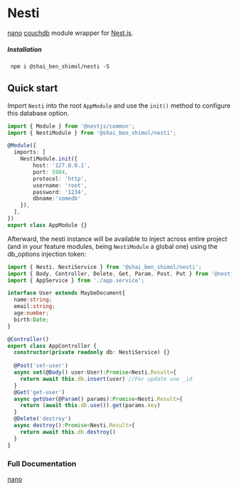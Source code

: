 # Nesti

[nano](https://www.npmjs.com/package/nano) [couchdb](http://couchdb.apache.org/) module wrapper for [Nest.js](https://nestjs.com/).

##### Installation
``` npm i @shai_ben_shimol/nesti -S```

## Quick start

Import `Nesti` into the root `AppModule` and use the `init()` method to configure this database option. 

```typescript
import { Module } from '@nestjs/common';
import { NestiModule } from '@shai_ben_shimol/nesti';

@Module({
  imports: [
    NestiModule.init({
        host: '127.0.0.1', 
        port: 5984,
        protocol: 'http',
        username: 'root',
        password: '1234',
        dbname:'somedb'
    }),
  ],
})
export class AppModule {}
```
Afterward, the nesti instance will be available to inject across entire project (and in your feature modules, being `NestiModule` a global one) using the db_options injection token:

```typescript
import { Nesti, NestiService } from '@shai_ben_shimol/nesti';
import { Body, Controller, Delete, Get, Param, Post, Put } from '@nestjs/common';
import { AppService } from './app.service';

interface User extends MaybeDocument{
  name:string;
  email:string;
  age:number;
  birth:Date;
}

@Controller()
export class AppController {
  constructor(private readonly db: NestiService) {}
  
  @Post('set-user')
  async set(@Body() user:User):Promise<Nesti.Result>{
    return await this.db.insert(user) //For update use _id
  }
  @Get('get-user')
  async getUser(@Param() params):Promise<Nesti.Result>{
    return (await this.db.use()).get(params.key)
  }
  @Delete('destroy')
  async destroy():Promise<Nesti.Result>{
    return await this.db.destroy()
  }
}
```
### Full Documentation ###
[nano]((https://www.npmjs.com/package/nano))

